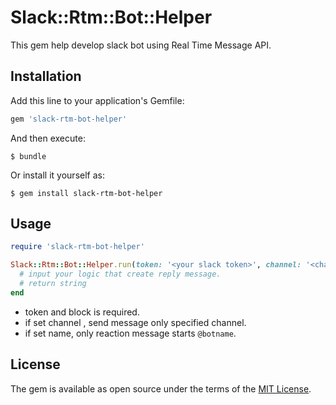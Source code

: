 # Slack::Rtm::Bot::Helper

This gem help develop slack bot using Real Time Message API.

## Installation

Add this line to your application's Gemfile:

```ruby
gem 'slack-rtm-bot-helper'
```

And then execute:

    $ bundle

Or install it yourself as:

    $ gem install slack-rtm-bot-helper

## Usage

```rb
require 'slack-rtm-bot-helper'

Slack::Rtm::Bot::Helper.run(token: '<your slack token>', channel: '<channel name>', name: '<bot name>') do
  # input your logic that create reply message.
  # return string
end
```
- token and block is required.  
- if set channel , send message only specified channel.  
- if set name, only reaction message starts `@botname`.  

## License
The gem is available as open source under the terms of the [MIT License](http://opensource.org/licenses/MIT).
